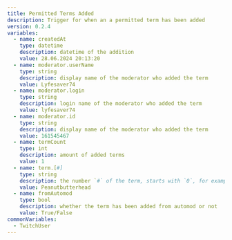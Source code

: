 ```yaml
---
title: Permitted Terms Added
description: Trigger for when an a permitted term has been added
version: 0.2.4
variables:
  - name: createdAt
    type: datetime
    description: datetime of the addition
    value: 28.06.2024 20:13:20
  - name: moderator.userName
    type: string
    description: display name of the moderator who added the term
    value: Lyfesaver74
  - name: moderator.login
    type: string
    description: login name of the moderator who added the term
    value: lyfesaver74
  - name: moderator.id
    type: string
    description: display name of the moderator who added the term
    value: 161545467
  - name: termCount
    type: int
    description: amount of added terms
    value: 1
  - name: term.[#]
    type: string
    description: the number `#` of the term, starts with `0`, for example `term.[0], term[1]....term[n]`
    value: Peanutbutterhead
  - name: fromAutomod
    type: bool
    description: whether the term has been added from automod or not
    value: True/False
commonVariables:
  - TwitchUser
---
```

